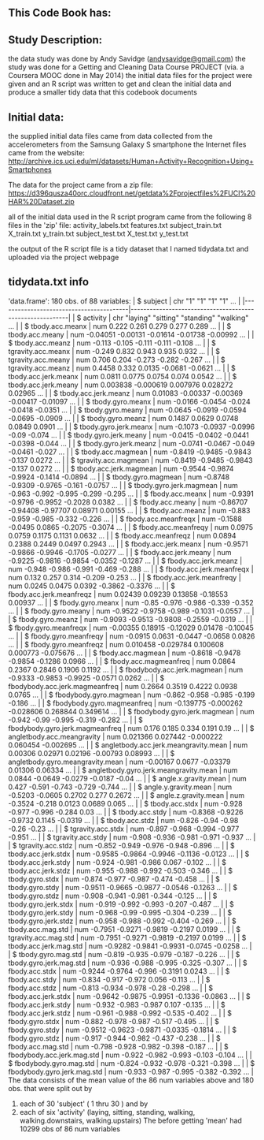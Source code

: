 ## This Code Book has:

## Study Description:
   the data study was done by Andy Savidge (andysavidge@gmail.com)
   the study was done for a Getting and Cleaning Data Course PROJECT (via. a Coursera MOOC done in May 2014)
   the initial data files for the project were given and an R script was written to get and clean
      the initial data and produce a smaller tidy data that this codebook documents

## Initial data:
   the supplied initial data files came from data collected from the accelerometers from the Samsung Galaxy S smartphone
   the Internet files came from the website:
     http://archive.ics.uci.edu/ml/datasets/Human+Activity+Recognition+Using+Smartphones

   The data for the project came from a zip file:
     https://d396qusza40orc.cloudfront.net/getdata%2Fprojectfiles%2FUCI%20HAR%20Dataset.zip
   
   all of the initial data used in the R script program came from the following 8 files in the 'zip' file:
   activity_labels.txt
   features.txt
   subject_train.txt
   X_train.txt
   y_train.txt
   subject_test.txt
   X_test.txt
   y_test.txt
   
   the output of the R script file is a tidy dataset that I named tidydata.txt and uploaded via the project webpage
   
## tidydata.txt info  
   'data.frame':	180 obs. of  88 variables:
| $ subject                               | chr  "1" "1" "1" "1" ...                                 |
|-----------------------------------------|----------------------------------------------------------|
| $ activity                              | chr  "laying" "sitting" "standing" "walking" ...         |
| $ tbody.acc.meanx                       | num  0.222 0.261 0.279 0.277 0.289 ...                   |
| $ tbody.acc.meany                       | num  -0.04051 -0.00131 -0.01614 -0.01738 -0.00992 ...    |
| $ tbody.acc.meanz                       | num  -0.113 -0.105 -0.111 -0.111 -0.108 ...              |
| $ tgravity.acc.meanx                    | num  -0.249 0.832 0.943 0.935 0.932 ...                  |
| $ tgravity.acc.meany                    | num  0.706 0.204 -0.273 -0.282 -0.267 ...                |
| $ tgravity.acc.meanz                    | num  0.4458 0.332 0.0135 -0.0681 -0.0621 ...             |
| $ tbody.acc.jerk.meanx                  | num  0.0811 0.0775 0.0754 0.074 0.0542 ...               |
| $ tbody.acc.jerk.meany                  | num  0.003838 -0.000619 0.007976 0.028272 0.02965 ...    |
| $ tbody.acc.jerk.meanz                  | num  0.01083 -0.00337 -0.00369 -0.00417 -0.01097 ...     |
| $ tbody.gyro.meanx                      | num  -0.0166 -0.0454 -0.024 -0.0418 -0.0351 ...          |
| $ tbody.gyro.meany                      | num  -0.0645 -0.0919 -0.0594 -0.0695 -0.0909 ...         |
| $ tbody.gyro.meanz                      | num  0.1487 0.0629 0.0748 0.0849 0.0901 ...              |
| $ tbody.gyro.jerk.meanx                 | num  -0.1073 -0.0937 -0.0996 -0.09 -0.074 ...            |
| $ tbody.gyro.jerk.meany                 | num  -0.0415 -0.0402 -0.0441 -0.0398 -0.044 ...          |
| $ tbody.gyro.jerk.meanz                 | num  -0.0741 -0.0467 -0.049 -0.0461 -0.027 ...           |
| $ tbody.acc.magmean                     | num  -0.8419 -0.9485 -0.9843 -0.137 0.0272 ...           |
| $ tgravity.acc.magmean                  | num  -0.8419 -0.9485 -0.9843 -0.137 0.0272 ...           |
| $ tbody.acc.jerk.magmean                | num  -0.9544 -0.9874 -0.9924 -0.1414 -0.0894 ...         |
| $ tbody.gyro.magmean                    | num  -0.8748 -0.9309 -0.9765 -0.161 -0.0757 ...          |
| $ tbody.gyro.jerk.magmean               | num  -0.963 -0.992 -0.995 -0.299 -0.295 ...              |
| $ fbody.acc.meanx                       | num  -0.9391 -0.9796 -0.9952 -0.2028 0.0382 ...          |
| $ fbody.acc.meany                       | num  -0.86707 -0.94408 -0.97707 0.08971 0.00155 ...      |
| $ fbody.acc.meanz                       | num  -0.883 -0.959 -0.985 -0.332 -0.226 ...              |
| $ fbody.acc.meanfreqx                   | num  -0.1588 -0.0495 0.0865 -0.2075 -0.3074 ...          |
| $ fbody.acc.meanfreqy                   | num  0.0975 0.0759 0.1175 0.1131 0.0632 ...              |
| $ fbody.acc.meanfreqz                   | num  0.0894 0.2388 0.2449 0.0497 0.2943 ...              |
| $ fbody.acc.jerk.meanx                  | num  -0.9571 -0.9866 -0.9946 -0.1705 -0.0277 ...         |
| $ fbody.acc.jerk.meany                  | num  -0.9225 -0.9816 -0.9854 -0.0352 -0.1287 ...         |
| $ fbody.acc.jerk.meanz                  | num  -0.948 -0.986 -0.991 -0.469 -0.288 ...              |
| $ fbody.acc.jerk.meanfreqx              | num  0.132 0.257 0.314 -0.209 -0.253 ...                 |
| $ fbody.acc.jerk.meanfreqy              | num  0.0245 0.0475 0.0392 -0.3862 -0.3376 ...            |
| $ fbody.acc.jerk.meanfreqz              | num  0.02439 0.09239 0.13858 -0.18553 0.00937 ...        |
| $ fbody.gyro.meanx                      | num  -0.85 -0.976 -0.986 -0.339 -0.352 ...               |
| $ fbody.gyro.meany                      | num  -0.9522 -0.9758 -0.989 -0.1031 -0.0557 ...          |
| $ fbody.gyro.meanz                      | num  -0.9093 -0.9513 -0.9808 -0.2559 -0.0319 ...         |
| $ fbody.gyro.meanfreqx                  | num  -0.00355 0.18915 -0.12029 0.01478 -0.10045 ...      |
| $ fbody.gyro.meanfreqy                  | num  -0.0915 0.0631 -0.0447 -0.0658 0.0826 ...           |
| $ fbody.gyro.meanfreqz                  | num  0.010458 -0.029784 0.100608 0.000773 -0.075676 ...  |
| $ fbody.acc.magmean                     | num  -0.8618 -0.9478 -0.9854 -0.1286 0.0966 ...          |
| $ fbody.acc.magmeanfreq                 | num  0.0864 0.2367 0.2846 0.1906 0.1192 ...              |
| $ fbodybody.acc.jerk.magmean            | num  -0.9333 -0.9853 -0.9925 -0.0571 0.0262 ...          |
| $ fbodybody.acc.jerk.magmeanfreq        | num  0.2664 0.3519 0.4222 0.0938 0.0765 ...              |
| $ fbodybody.gyro.magmean                | num  -0.862 -0.958 -0.985 -0.199 -0.186 ...              |
| $ fbodybody.gyro.magmeanfreq            | num  -0.139775 -0.000262 -0.028606 0.268844 0.349614 ... |
| $ fbodybody.gyro.jerk.magmean           | num  -0.942 -0.99 -0.995 -0.319 -0.282 ...               |
| $ fbodybody.gyro.jerk.magmeanfreq       | num  0.176 0.185 0.334 0.191 0.19 ...                    |
| $ angletbody.acc.meangravity            | num  0.021366 0.027442 -0.000222 0.060454 -0.002695 ...  |
| $ angletbody.acc.jerk.meangravity.mean  | num  0.00306 0.02971 0.02196 -0.00793 0.08993 ...        |
| $ angletbody.gyro.meangravity.mean      | num  -0.00167 0.0677 -0.03379 0.01306 0.06334 ...        |
| $ angletbody.gyro.jerk.meangravity.mean | num  0.0844 -0.0649 -0.0279 -0.0187 -0.04 ...            |
| $ angle.x.gravity.mean                  | num  0.427 -0.591 -0.743 -0.729 -0.744 ...               |
| $ angle.y.gravity.mean                  | num  -0.5203 -0.0605 0.2702 0.277 0.2672 ...             |
| $ angle.z.gravity.mean                  | num  -0.3524 -0.218 0.0123 0.0689 0.065 ...              |
| $ tbody.acc.stdx                        | num  -0.928 -0.977 -0.996 -0.284 0.03 ...                |
| $ tbody.acc.stdy                        | num  -0.8368 -0.9226 -0.9732 0.1145 -0.0319 ...          |
| $ tbody.acc.stdz                        | num  -0.826 -0.94 -0.98 -0.26 -0.23 ...                  |
| $ tgravity.acc.stdx                     | num  -0.897 -0.968 -0.994 -0.977 -0.951 ...              |
| $ tgravity.acc.stdy                     | num  -0.908 -0.936 -0.981 -0.971 -0.937 ...              |
| $ tgravity.acc.stdz                     | num  -0.852 -0.949 -0.976 -0.948 -0.896 ...              |
| $ tbody.acc.jerk.stdx                   | num  -0.9585 -0.9864 -0.9946 -0.1136 -0.0123 ...         |
| $ tbody.acc.jerk.stdy                   | num  -0.924 -0.981 -0.986 0.067 -0.102 ...               |
| $ tbody.acc.jerk.stdz                   | num  -0.955 -0.988 -0.992 -0.503 -0.346 ...              |
| $ tbody.gyro.stdx                       | num  -0.874 -0.977 -0.987 -0.474 -0.458 ...              |
| $ tbody.gyro.stdy                       | num  -0.9511 -0.9665 -0.9877 -0.0546 -0.1263 ...         |
| $ tbody.gyro.stdz                       | num  -0.908 -0.941 -0.981 -0.344 -0.125 ...              |
| $ tbody.gyro.jerk.stdx                  | num  -0.919 -0.992 -0.993 -0.207 -0.487 ...              |
| $ tbody.gyro.jerk.stdy                  | num  -0.968 -0.99 -0.995 -0.304 -0.239 ...               |
| $ tbody.gyro.jerk.stdz                  | num  -0.958 -0.988 -0.992 -0.404 -0.269 ...              |
| $ tbody.acc.mag.std                     | num  -0.7951 -0.9271 -0.9819 -0.2197 0.0199 ...          |
| $ tgravity.acc.mag.std                  | num  -0.7951 -0.9271 -0.9819 -0.2197 0.0199 ...          |
| $ tbody.acc.jerk.mag.std                | num  -0.9282 -0.9841 -0.9931 -0.0745 -0.0258 ...         |
| $ tbody.gyro.mag.std                    | num  -0.819 -0.935 -0.979 -0.187 -0.226 ...              |
| $ tbody.gyro.jerk.mag.std               | num  -0.936 -0.988 -0.995 -0.325 -0.307 ...              |
| $ fbody.acc.stdx                        | num  -0.9244 -0.9764 -0.996 -0.3191 0.0243 ...           |
| $ fbody.acc.stdy                        | num  -0.834 -0.917 -0.972 0.056 -0.113 ...               |
| $ fbody.acc.stdz                        | num  -0.813 -0.934 -0.978 -0.28 -0.298 ...               |
| $ fbody.acc.jerk.stdx                   | num  -0.9642 -0.9875 -0.9951 -0.1336 -0.0863 ...         |
| $ fbody.acc.jerk.stdy                   | num  -0.932 -0.983 -0.987 0.107 -0.135 ...               |
| $ fbody.acc.jerk.stdz                   | num  -0.961 -0.988 -0.992 -0.535 -0.402 ...              |
| $ fbody.gyro.stdx                       | num  -0.882 -0.978 -0.987 -0.517 -0.495 ...              |
| $ fbody.gyro.stdy                       | num  -0.9512 -0.9623 -0.9871 -0.0335 -0.1814 ...         |
| $ fbody.gyro.stdz                       | num  -0.917 -0.944 -0.982 -0.437 -0.238 ...              |
| $ fbody.acc.mag.std                     | num  -0.798 -0.928 -0.982 -0.398 -0.187 ...              |
| $ fbodybody.acc.jerk.mag.std            | num  -0.922 -0.982 -0.993 -0.103 -0.104 ...              |
| $ fbodybody.gyro.mag.std                | num  -0.824 -0.932 -0.978 -0.321 -0.398 ...              |
| $ fbodybody.gyro.jerk.mag.std           | num  -0.933 -0.987 -0.995 -0.382 -0.392 ...              | 
 The data consists of the mean value of the 86 num variables above and 180 obs. that were split out by 
   1. each of 30 'subject' ( 1 thru 30 ) and by
   2. each of six 'activity' (laying, sitting, standing, walking, walking.downstairs, walking.upstairs)
 The before getting 'mean' had 10299 obs of 86 num variables
